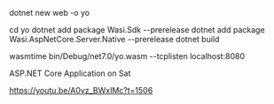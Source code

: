 dotnet new web -o yo

cd yo
dotnet add package Wasi.Sdk --prerelease
dotnet add package Wasi.AspNetCore.Server.Native --prerelease
dotnet build


wasmtime bin/Debug/net7.0/yo.wasm --tcplisten localhost:8080

ASP.NET Core Application on Sat

https://youtu.be/A0vz_BWxIMc?t=1506